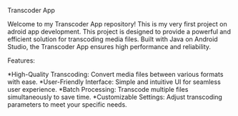 Transcoder App

Welcome to my Transcoder App repository! This is my very first project on adroid app development. This project is designed to provide a powerful and efficient solution for transcoding media files. Built with Java on Android Studio, the Transcoder App ensures high performance and reliability.

Features:

*High-Quality Transcoding: Convert media files between various formats with ease.
*User-Friendly Interface: Simple and intuitive UI for seamless user experience.
*Batch Processing: Transcode multiple files simultaneously to save time.
*Customizable Settings: Adjust transcoding parameters to meet your specific needs.
